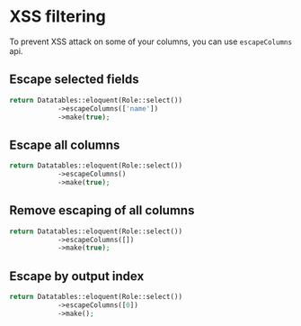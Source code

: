# XSS filtering

To prevent XSS attack on some of your columns, you can use `escapeColumns` api.

<a name="selected"></a>
## Escape selected fields

```php
return Datatables::eloquent(Role::select())
		    ->escapeColumns(['name'])
		    ->make(true);
```
<a name="all"></a>
## Escape all columns

```php
return Datatables::eloquent(Role::select())
		    ->escapeColumns()
		    ->make(true);
```

<a name="none"></a>
## Remove escaping of all columns

```php
return Datatables::eloquent(Role::select())
		    ->escapeColumns([])
		    ->make(true);
```

<a name="index"></a>
## Escape by output index

```php
return Datatables::eloquent(Role::select())
		    ->escapeColumns([0])
		    ->make();
 ```